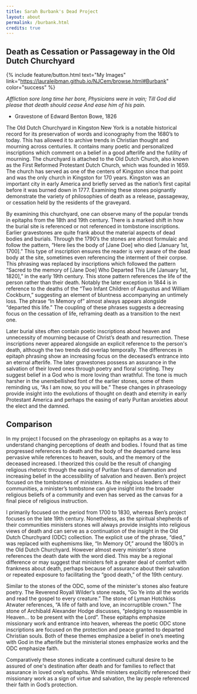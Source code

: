 ```yaml
---
title: Sarah Burbank's Dead Project
layout: about
permalink: /burbank.html
credits: true
---
```


## Death as Cessation or Passageway in the Old Dutch Churchyard

{% include feature/button.html text="My Images" link="https://lauraleibman.github.io/NJCem/browse.html#Burbank" color="success" %}

*Affliction sore long time her bore, Physicians were in vain; Till God did please that death should cease And ease him of his pain.*
 - Gravestone of Edward Benton Bowe, 1826


The Old Dutch Churchyard in Kingston New York is a notable historical record for its preservation of words and iconography from the 1680’s to today. This has allowed it to archive trends in Christian thought and mourning across centuries. It contains many poetic and personalized inscriptions which comment on a belief in a good afterlife and the futility of mourning. The churchyard is attached to the Old Dutch Church, also known as the First Reformed Protestant Dutch Church, which was founded in 1659. The church has served as one of the centers of Kingston since that point and was the only church in Kingston for 170 years. Kingston was an important city in early America and briefly served as the nation’s first capital before it was burned down in 1777. Examining these stones poignantly demonstrate the variety of philosophies of death as a release, passageway, or cessation held by the residents of the graveyard. 


By examining this churchyard, one can observe many of the popular trends in epitaphs from the 18th and 19th century. There is a marked shift in how the burial site is referenced or not referenced in tombstone inscriptions. Earlier gravestones are quite frank about the material aspects of dead bodies and burials. Through the 1790’s the stones are almost formulaic and follow the pattern, “Here lies the body of [Jane Doe] who died [January 1st, 1700].” This type of inscription ensures the reader is very aware of the dead body at the site, sometimes even referencing the interment of their corpse. This phrasing was replaced by inscriptions which followed the pattern “Sacred to the memory of [Jane Doe] Who Departed This Life [January 1st, 1820],” in the early 19th century. This stone pattern references the life of the person rather than their death. Notably the later exception in 1844 is in reference to the deaths of  the “Two Infant Children of Augustus and William Cockburn,” suggesting an element of bluntness accompanying an untimely loss. The phrase “In Memory of” almost always appears alongside “departed this life.” The coupling of these phrases suggests a decreasing focus on the cessation of life, reframing death as a transition to the next one. 


Later burial sites often contain poetic inscriptions about heaven and unnecessity of mourning because of Christ’s death and resurrection. These inscriptions never appeared alongside an explicit reference to the person's death, although the two trends did overlap temporally. The differences in epitaph phrasing show an increasing focus on the deceased’s entrance into an eternal afterlife. The later gravestones possess an assurance in the salvation of their loved ones through poetry and floral scripting. They suggest belief in a God who is more loving than wrathful. The tone is much harsher in the unembellished font of the earlier stones, some of them reminding us, “As I am now, so you will be.” These changes in phraseology provide insight into the evolutions of thought on death and eternity in early Protestant America and perhaps the easing of early Puritan anxieties about the elect and the damned.  


## Comparison

In my project I focused on the phraseology on epitaphs as a way to understand changing perceptions of death and bodies. I found that as time progressed references to death and the body of the departed came less pervasive while references to heaven, souls, and the memory of the deceased increased. I theorized this could be the result of changing religious rhetoric through the easing of Puritan fears of damnation and increasing belief in the accessibility of salvation and heaven. Ben’s project focused on the tombstones of ministers. As the religious leaders of their communities, a minister’s tombstone can give insight into the broader religious beliefs of a community and even has served as the canvas for a final piece of religious instruction. 

I primarily focused on the period from 1700 to 1830, whereas Ben’s project focuses on the late 19th century. Nonetheless, as the spiritual shepherds of their communities ministers stones will always provide insights into religious views of death and can serve as a continuation of the insight in the Old Dutch Churchyard (ODC) collection. The explicit use of the phrase, “died,” was replaced with euphemisms like, “In Memory Of,” around the 1800’s in the Old Dutch Churchyard. However almost every minister's stone references the death date with the word died. This may be a regional difference or may suggest that ministers felt a greater deal of comfort with frankness about death, perhaps because of assurance about their salvation or repeated exposure to facilitating the “good death,” of the 19th century. 

Similar to the stones of the ODC, some of the minister's stones also feature poetry. The Reverend Royall Wilder’s stone reads, “Go Ye into all the worlds and read the gospel to every creature.” The stone of Lyman Hotchkiss Atwater references, “A life of faith and love, an incorruptible crown.” The stone of Archibald Alexander Hodge discusses, “pledging to reassemble in Heaven… to be present with the Lord”. These epitaphs emphasize missionary work and entrance into heaven, whereas the poetic ODC stone inscriptions are focused on the protection and peace granted to departed Christian souls. Both of these themes emphasize a belief in one’s meeting with God in the afterlife but the ministerial stones emphasize works and the ODC emphasize faith. 

Comparatively these stones indicate a continued cultural desire to be assured of one's destination after death and for families to reflect that assurance in loved one’s epitaphs. While ministers explicitly referenced their missionary work as a sign of virtue and salvation, the lay people referenced their faith in God’s protection. 
